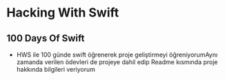 # Hacking With Swift
## 100 Days Of Swift

 * HWS ile 100 günde swift öğrenerek proje geliştirmeyi öğreniyorumAynı zamanda verilen ödevleri de projeye dahil edip Readme kısmında 
proje hakkında bilgileri veriyorum
